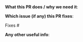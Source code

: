 <!--  Thanks for sending a pull request!  Here are some tips for you:

1. If this is your first PR against NASible, please read our contributor guidelines - https://github.com/PurpleNinja225/nasible/blob/master/CONTRIBUTING.md.
2. Ensure you have tested new functionality

3. If the PR is unfinished, add `WIP:` at the beginning of the title or use the Github Draft PR feature.

-->

**What this PR does / why we need it**:



**Which issue (if any) this PR fixes**:

Fixes #

**Any other useful info**:
